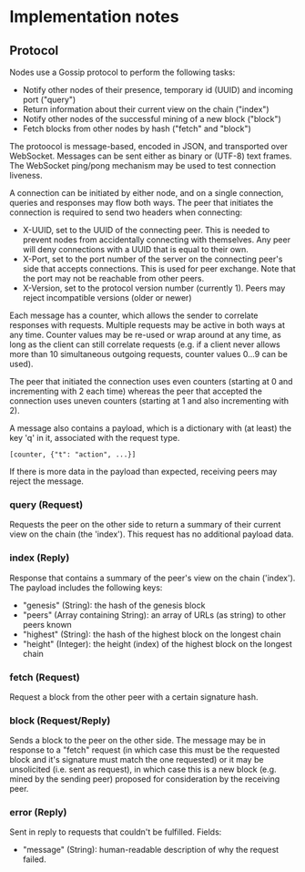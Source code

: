 # Implementation notes

## Protocol

Nodes use a Gossip protocol to perform the following tasks:

* Notify other nodes of their presence, temporary id (UUID) and incoming port ("query")
* Return information about their current view on the chain ("index")
* Notify other nodes of the successful mining of a new block ("block")
* Fetch blocks from other nodes by hash ("fetch" and "block")

The protoocol is message-based, encoded in JSON, and transported over WebSocket. Messages can be sent either as binary
or (UTF-8) text frames. The WebSocket ping/pong mechanism may be used to test connection liveness.

A connection can be initiated by either node, and on a single connection, queries and responses may flow both ways. 
The peer that initiates the connection is required to send two headers when connecting:

* X-UUID, set to the UUID of the connecting peer. This is needed to prevent nodes from accidentally connecting with themselves. Any peer will deny connections with a UUID that is equal to their own.
* X-Port, set to the port number of the server on the connecting peer's side that accepts connections. This is used for peer exchange. Note that the port may not be reachable from other peers.
* X-Version, set to the protocol version number (currently 1). Peers may reject incompatible versions (older or newer)

Each message has a counter, which allows the sender to correlate responses with requests. Multiple requests may be active
in both ways at any time. Counter values may be re-used or wrap around at any time, as long as the client can still correlate
requests (e.g. if a client never allows more than 10 simultaneous outgoing requests, counter values 0...9 can be used). 

The peer that initiated the connection uses even counters (starting at 0 and incrementing with 2 each time) whereas the
peer that accepted the connection uses uneven counters (starting at 1 and also incrementing with 2).

A message also contains a payload,  which is a dictionary with (at least) the key 'q' in it,  associated with the request type.

````
[counter, {"t": "action", ...}]
````

If there is more data in the payload than expected, receiving peers may reject the message. 

### query (Request)

Requests the peer on the other side to return a summary of their current view on the chain (the 'index'). This request has
no additional payload data.


### index (Reply)

Response that contains a summary of the peer's view on the chain ('index'). The payload includes the following keys:

* "genesis" (String): the hash of the genesis block 
* "peers" (Array containing String): an array of URLs (as string) to other peers known
* "highest" (String): the hash of the highest block on the longest chain
* "height" (Integer): the height (index) of the highest block on the longest chain

### fetch (Request)

Request a block from the other peer with a certain signature hash.

### block (Request/Reply)

Sends a block to the peer on the other side. The message may be in response to a "fetch" request (in which case this must
be the requested block and it's signature must match the one requested) or it may be unsolicited (i.e. sent as request),
in which case this is a new block (e.g. mined by the sending peer) proposed for consideration by the receiving peer.

### error (Reply)

Sent in reply to requests that couldn't be fulfilled. Fields:

* "message" (String): human-readable description of why the request failed.
